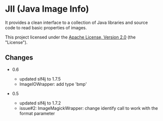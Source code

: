 # JII (Java Image Info) 

It provides a clean interface to a collection of Java 
libraries and source code to read basic properties of images.

This project licensed under the [Apache License, Version 2.0](http://www.apache.org/licenses/LICENSE-2.0.html) (the "License").

## Changes 

* 0.6
  * updated slf4j to 1.7.5
  * ImageIOWrapper: add type 'bmp'

* 0.5
  * updated slf4j to 1.7.2
  * issue#2: ImageMagickWrapper: change identify call to work with the format parameter
